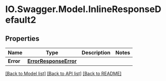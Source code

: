 # IO.Swagger.Model.InlineResponseDefault2
## Properties

Name | Type | Description | Notes
------------ | ------------- | ------------- | -------------
**Error** | [**ErrorResponseError**](ErrorResponseError.md) |  | 

[[Back to Model list]](../README.md#documentation-for-models) [[Back to API list]](../README.md#documentation-for-api-endpoints) [[Back to README]](../README.md)

